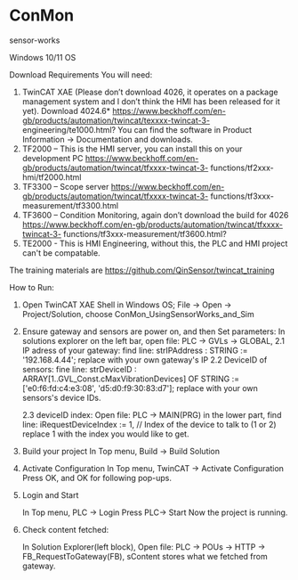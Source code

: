# ConMon
sensor-works

Windows 10/11 OS

Download Requirements
You will need:
1. TwinCAT XAE (Please don’t download 4026, it operates on a package management
system and I don’t think the HMI has been released for it yet).
Download 4024.6*
https://www.beckhoff.com/en-gb/products/automation/twincat/texxxx-twincat-3-
engineering/te1000.html?
You can find the software in Product Information -> Documentation and downloads.
3. TF2000 – This is the HMI server, you can install this on your development PC
https://www.beckhoff.com/en-gb/products/automation/twincat/tfxxxx-twincat-3-
functions/tf2xxx-hmi/tf2000.html
4. TF3300 – Scope server
https://www.beckhoff.com/en-gb/products/automation/twincat/tfxxxx-twincat-3-
functions/tf3xxx-measurement/tf3300.html
5. TF3600 – Condition Monitoring, again don’t download the build for 4026
https://www.beckhoff.com/en-gb/products/automation/twincat/tfxxxx-twincat-3-
functions/tf3xxx-measurement/tf3600.html?
6. TE2000 - This is HMI Engineering, without this, the PLC and HMI project can't be compatable.


The training materials are https://github.com/QinSensor/twincat_training

How to Run:
1. Open TwinCAT XAE Shell in Windows OS;
File -> Open  -> Project/Solution, choose ConMon_UsingSensorWorks_and_Sim

2. Ensure gateway and sensors are power on, and then Set parameters:
    In solutions explorer on the left bar, open file: PLC -> GVLs -> GLOBAL,
   2.1  IP adress of your gateway:
   find line:
    strIPAddress : STRING := '192.168.4.44';
   replace with your own gateway's IP
   2.2 DeviceID of sensors:
   fine line:
   	strDeviceID  : ARRAY[1..GVL_Const.cMaxVibrationDevices] OF STRING := ['e0:f6:fd:c4:e3:08', 'd5:d0:f9:30:83:d7'];
   replace with your own sensors's device IDs.

   2.3 deviceID index:
   Open file:  PLC -> MAIN(PRG)
   in the lower part, find line:
       iRequestDeviceIndex := 1,                                      // Index of the device to talk to (1 or 2)
   replace 1 with the index you would like to get.

3. Build your project
   In Top menu, Build -> Build Solution
4. Activate Configuration
   In Top menu, TwinCAT -> Activate Configuration
   Press OK, and OK for following pop-ups.
5. Login and Start
   
   In Top menu, PLC -> Login
   Press PLC-> Start
   Now the project is running.
6. Check content fetched:
   
   In Solution Explorer(left block), Open file:  PLC -> POUs -> HTTP -> FB_RequestToGateway(FB),
   sContent stores what we fetched from gateway.



